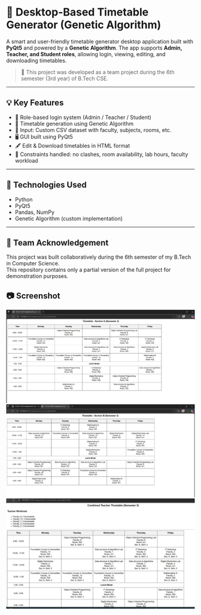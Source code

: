 # 🧠 Desktop-Based Timetable Generator (Genetic Algorithm)

A smart and user-friendly timetable generator desktop application built with **PyQt5** and powered by a **Genetic Algorithm**. The app supports **Admin, Teacher, and Student roles**, allowing login, viewing, editing, and downloading timetables.

> 👥 This project was developed as a team project during the 6th semester (3rd year) of B.Tech CSE.

---

## 💡 Key Features

- 📅 Role-based login system (Admin / Teacher / Student)
- 🧬 Timetable generation using Genetic Algorithm
- 🏫 Input: Custom CSV dataset with faculty, subjects, rooms, etc.
- 🖥️ GUI built using PyQt5
- 🖋️ Edit & Download timetables in HTML format
- 🎯 Constraints handled: no clashes, room availability, lab hours, faculty workload

---

## 🚀 Technologies Used

- Python
- PyQt5
- Pandas, NumPy
- Genetic Algorithm (custom implementation)

---

## 🤝 Team Acknowledgement

This project was built collaboratively during the 6th semester of my B.Tech in Computer Science.  
This repository contains only a partial version of the full project for demonstration purposes.

## 📷 Screenshot

![Timetable Output](sem_3_secA.jpg)
![Timetable Output](sem_3_secB.jpg)
![Timetable Output](combined_teacherTT.jpg)






